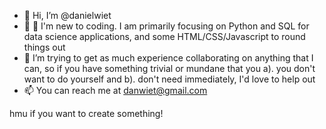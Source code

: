 - 👋 Hi, I’m @danielwiet
- 👀 🌱 I'm new to coding. I am primarily focusing on Python and SQL for data science applications, and some HTML/CSS/Javascript to round things out
- 💞️ I’m trying to get as much experience collaborating on anything that I can, so if you have something trivial or mundane that you a). you don't want to do yourself
  and b). don't need immediately, I'd love to help out
- 📫 You can reach me at danwiet@gmail.com

hmu if you want to create something!
